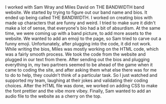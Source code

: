 I worked with Sam Wray and Miles David on THE BANDWIDTH band website.
We started by trying to figure out our band name and bios.
It ended up being called THE BANDWIDTH.
I worked on creating bios with made up characters that are funny and weird.
I tried to make sure it didn't make a lot of sense, that everyone's bio had
a bit of absurdism.
At the same time, we were coming up with a band picture, to add more assets
to the website. We wanted to add an emoji to the page, so Sam tried to carve
out a funny emoji. Unfortunately, after plugging into the code, it did not work.
While writing the bios, Miles was mostly working on the HTML code, which was a
fairly smooth process. We took the code from the website and plugged in our text
from there.
After sending out the bios and plugging everything in, my two partners seemed
to be ahead of the game when it came to coding the site, and after asking them
what else there was for me to do to help, they couldn't think of a particular
task.
So I just watched and supported my team, laughing at their jokes and validating
their coding choices. After the HTML file was done, we worked on adding CSS to
make the font prettier and the vibe more vibey.
Finally, Sam wanted to add an audio file to the website as a cherry on the top.